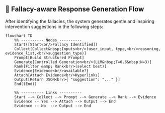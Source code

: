 ## 🎯 Fallacy-aware Response Generation Flow  
After identifying the fallacies, the system generates gentle 
and inspiring intervention suggestions in the following steps:
```mermaid
flowchart TD
    %% ---------- Nodes ----------
    Start([Start<br/>Fallacy Identified])
    Collect[Collect&nbsp;Inputs<br/>(user_input, type,<br/>reasoning, evidence_list,<br/>suggestion_type)]
    Prompt[Build Structured Prompt]
    Generate[Controlled Generation<br/>(LLM&nbsp;T=0.6&nbsp;N=3)]
    Rank[Filter &amp; Rank<br/>(select best)]
    Evidence{Evidence<br/>available?}
    Attach[Attach Evidence<br/>Hyperlinks]
    Output[Return JSON<br/>{ "suggestion": "..." }]
    End((End))

    %% ---------- Links ----------
    Start --> Collect --> Prompt --> Generate --> Rank --> Evidence
    Evidence -- Yes --> Attach --> Output --> End
    Evidence -- No  --> Output --> End
